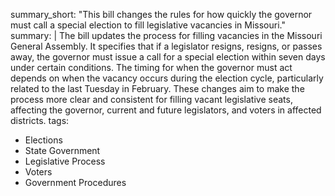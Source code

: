 summary_short: "This bill changes the rules for how quickly the governor must call a special election to fill legislative vacancies in Missouri."
summary: |
  The bill updates the process for filling vacancies in the Missouri General Assembly. It specifies that if a legislator resigns, resigns, or passes away, the governor must issue a call for a special election within seven days under certain conditions. The timing for when the governor must act depends on when the vacancy occurs during the election cycle, particularly related to the last Tuesday in February. These changes aim to make the process more clear and consistent for filling vacant legislative seats, affecting the governor, current and future legislators, and voters in affected districts.
tags:
  - Elections
  - State Government
  - Legislative Process
  - Voters
  - Government Procedures

